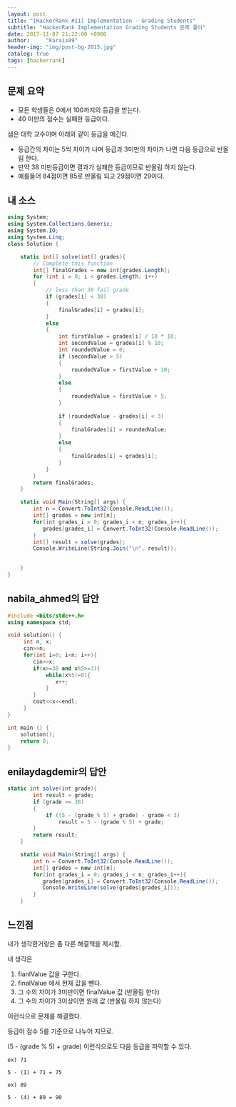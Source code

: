 ```yaml
---
layout: post
title: "[HackerRank #11] Implementation - Grading Students"
subtitle: "HackerRank Implementation Grading Students 문제 풀이"
date: 2017-11-07 21:22:00 +0900
author:     "karais89"
header-img: "img/post-bg-2015.jpg"
catalog: true
tags: [hackerrank]
---
```


## 문제 요약

- 모든 학생들은 0에서 100까지의 등급을 받는다.
- 40 미만의 점수는 실패한 등급이다.

샘은 대학 교수이며 아래와 같이 등급을 매긴다.

- 등급간의 차이는 5씩 차이가 나며 등급과 3미만의 차이가 나면 다음 등급으로 반올림 한다.
- 만약 38 미만등급이면 결과가 실패한 등급이므로 반올림 하지 않는다.
- 예를들어 84점이면 85로 반올림 되고 29점이면 29이다.


## 내 소스

```csharp
using System;
using System.Collections.Generic;
using System.IO;
using System.Linq;
class Solution {

    static int[] solve(int[] grades){
        // Complete this function
        int[] finalGrades = new int[grades.Length];
        for (int i = 0; i < grades.Length; i++)
        {
            // less than 38 fail grade
            if (grades[i] < 38)
            {
                finalGrades[i] = grades[i];
            }
            else                
            {
                int firstValue = grades[i] / 10 * 10;
                int secondValue = grades[i] % 10;
                int roundedValue = 0;
                if (secondValue > 5)
                {
                    roundedValue = firstValue + 10;
                }
                else
                {
                    roundedValue = firstValue + 5;
                }
                
                if (roundedValue - grades[i] < 3)
                {
                    finalGrades[i] = roundedValue;
                }
                else
                {
                    finalGrades[i] = grades[i];
                }
            }
        }
        return finalGrades;
    }

    static void Main(String[] args) {
        int n = Convert.ToInt32(Console.ReadLine());
        int[] grades = new int[n];
        for(int grades_i = 0; grades_i < n; grades_i++){
           grades[grades_i] = Convert.ToInt32(Console.ReadLine());   
        }
        int[] result = solve(grades);
        Console.WriteLine(String.Join("\n", result));
        

    }
}
```

## nabila_ahmed의 답안

```cpp
#include <bits/stdc++.h>
using namespace std;

void solution() {
     int n, x;
     cin>>n;
     for(int i=0; i<n; i++){
        cin>>x;
        if(x>=38 and x%5>=3){
            while(x%5!=0){
               x++;
            }
        }
        cout<<x<<endl;
     }
}

int main () {
    solution();
    return 0;
}
```

## enilaydagdemir의 답안

```csharp
static int solve(int grade){
        int result = grade;
        if (grade >= 38)
        {
            if ((5 - (grade % 5) + grade) - grade < 3)
                result = 5 - (grade % 5) + grade;
        }
        return result;
    }

    static void Main(String[] args) {
        int n = Convert.ToInt32(Console.ReadLine());
        int[] grades = new int[n];
        for(int grades_i = 0; grades_i < n; grades_i++){
           grades[grades_i] = Convert.ToInt32(Console.ReadLine()); 
           Console.WriteLine(solve(grades[grades_i]));
        }
    }
```

## 느낀점

내가 생각한거랑은 좀 다른 해결책을 제시함.

내 생각은

1. fianlValue 값을 구한다.
2. finalValue 에서 현재 값을 뺀다.
3. 그 수의 차이가 3미만이면 finalValue 값 (반올림 한다)
4. 그 수의 차이가 3이상이면 원래 값 (반올림 하지 않는다)

이런식으로 문제를 해결했다.

등급이 점수 5를 기준으로 나누어 지므로.

(5 - (grade % 5) + grade) 이런식으로도 다음 등급을 파악할 수 있다.

```
ex) 71

5 - (1) + 71 = 75

ex) 89

5 - (4) + 89 = 90
```